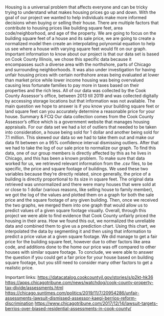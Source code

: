 Housing is a universal problem that affects everyone and can be tricky trying to understand what makes housing prices go up and down. With the goal of our project we wanted to help individuals make more informed decisions when buying or selling their house. There are multiple factors that contribute to housing prices like building square feet, area code/neighborhood, and age of the property. We are going to focus on the building square feet of a house and its sale price, we are going to create a normalized model then create an interpolating polynomial equation to help us see where a house with varying square feet would fit on our graph. Important information to know about our project is that our data set is based on Cook County Illinois, we chose this specific data because it encompasses such a diverse area with the northshore, parts of Chicago and surrounding neighborhoods. It was also under investigation for having unfair housing prices with certain northshore areas being evaluated at lower than market price while lower income housing was being overvalued causing less fortunate families to pay more in taxes based on their properties and the rich less. All of our data was collected by the Cook County Assessor's office, between 2013 till 2019 and was collected digitally by accessing storage locations but that information was not available. The main question we hope to answer is if you know your building square feet or land square feet can you accurately determine a reasonable price for your house.
Summary & FCQ
Our data collection comes from the Cook County Assessor’s office which is a government website that manages housing appraisals. For our data set we had a lot of outliers that needed to be taken into consideration, a house being sold for 1 dollar and another being sold for 7.1 million. This skewed our data so we had to take them out and make our data fit between on a 95% confidence interval dismissing outliers. After that we had to take the log of our sale price to normalize our graph.	To find this data, one of our group members is directly affected by this as he lives in Chicago, and this has been a known problem. To make sure that data worked for us, we retrieved relevant information from the .csv files, to be specific, the price and square footage of buildings. We used these two variables because they’re directly related, since generally, the price of a building is directly proportional to its size in square feet. The original data retrieved was unnormalized and there were many houses that were sold at or close to 1 dollar (various reasons, like selling house to family member), we got the log of the values and plotted them on a graph for both the sale price and the square footage of any given building. Then, once we received the two graphs, we merged them into one graph that would allow us to predict values of a given square footage visually. 
Overall, through this project we were able to find evidence that Cook County unfairly priced the housing in their area. How we found this out, we normalized the unreliable data and combined them to give us a prediction chart. Using this chart, we interpolated the data by segmenting it and then using that information to predict a price value at a given square footage. We did manage to get a fair price for the building square feet, however due to other factors like area code, and additions done to the home our price was off compared to other houses with similar square footage. To conclude, we were able to answer the question if you could get a fair price for your house based on building square footage, but you still need to consider many other factors to get a realistic price.




Important links: 
https://datacatalog.cookcountyil.gov/stories/s/p2kt-hk36
https://apps.chicagotribune.com/news/watchdog/cook-county-property-tax-divide/assessments.html
https://chicago.suntimes.com/politics/2019/11/7/20954286/unfair-assessments-lawsuit-dismissed-assessor-kaegi-berrios-reform-discrimination
https://www.chicagotribune.com/2017/12/14/lawsuit-targets-berrios-over-biased-residential-assessments-in-cook-county/
